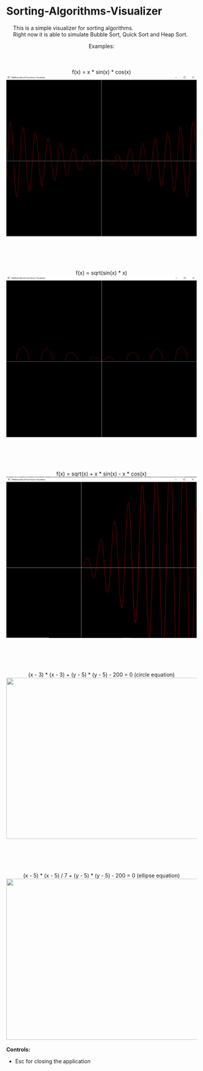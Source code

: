 # Sorting-Algorithms-Visualizer

&emsp; This is a simple visualizer for sorting algorithms. <br/>
&emsp; Right now it is able to simulate Bubble Sort, Quick Sort and Heap Sort. <br/>

<p align = "center">
  Examples: <br/>
  <br/> <br/> <br/>
  f(x) = x * sin(x) * cos(x) <br/>
  <img width="505" height="425" src="https://github.com/Razvan48/Mathematical-Functions-Visualizer/blob/main/Demo/Mathematical Functions Visualizer Demo0.png"> <br/>
  <br/> <br/> <br/> <br/> <br/>
  f(x) = sqrt(sin(x) * x) <br/>
  <img width="505" height="425" src="https://github.com/Razvan48/Mathematical-Functions-Visualizer/blob/main/Demo/Mathematical Functions Visualizer Demo1.png"> <br/>
  <br/> <br/> <br/> <br/> <br/>
  f(x) = sqrt(x) + x * sin(x) - x * cos(x) <br/>
  <img width="505" height="425" src="https://github.com/Razvan48/Mathematical-Functions-Visualizer/blob/main/Demo/Mathematical Functions Visualizer Demo2.png"> <br/>
  <br/> <br/> <br/> <br/> <br/>
  (x - 3) * (x - 3) + (y - 5) * (y - 5) - 200 = 0 (circle equation)
  <img width="505" height="425" src="https://github.com/Razvan48/Mathematical-Functions-Visualizer/blob/main/Demo/Mathematical Functions Visualizer Demo3.png"> <br/>
    <br/> <br/> <br/> <br/> <br/>
  (x - 5) * (x - 5) / 7 + (y - 5) * (y - 5) - 200 = 0 (ellipse equation)
  <img width="505" height="425" src="https://github.com/Razvan48/Mathematical-Functions-Visualizer/blob/main/Demo/Mathematical Functions Visualizer Demo4.png"> <br/>
</p>

**Controls:** <br/>
- Esc for closing the application <br/>

